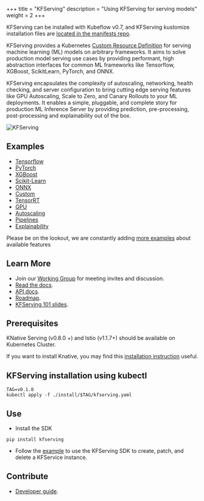 +++
title = "KFServing"
description = "Using KFServing for serving models"
weight = 2
+++

KFServing can be installed with Kubeflow v0.7, and KFServing kustomize installation files are [located in the manifests repo](https://github.com/kubeflow/manifests/tree/master/kfserving).

KFServing provides a Kubernetes [Custom Resource Definition](https://kubernetes.io/docs/concepts/extend-kubernetes/api-extension/custom-resources/) for serving machine learning (ML) models on arbitrary frameworks. It aims to solve production model serving use cases by providing performant, high abstraction interfaces for common ML frameworks like Tensorflow, XGBoost, ScikitLearn, PyTorch, and ONNX. 

KFServing encapsulates the complexity of autoscaling, networking, health checking, and server configuration to bring cutting edge serving features like GPU Autoscaling, Scale to Zero, and Canary Rollouts to your ML deployments. It enables a simple, pluggable, and complete story for production ML Inference Server by providing prediction, pre-processing, post-processing and explainability out of the box.

<img src="../kfserving.png" alt="KFServing">

## Examples
* [Tensorflow](https://github.com/kubeflow/kfserving/tree/master/docs/samples/tensorflow)
* [PyTorch](https://github.com/kubeflow/kfserving/tree/master/docs/samples/pytorch)
* [XGBoost](https://github.com/kubeflow/kfserving/tree/master/docs/samples/xgboost)
* [Scikit-Learn](https://github.com/kubeflow/kfserving/tree/master/docs/samples/sklearn)
* [ONNX](https://github.com/kubeflow/kfserving/tree/master/docs/samples/onnx)
* [Custom](https://github.com/kubeflow/kfserving/tree/master/docs/samples/custom)
* [TensorRT](https://github.com/kubeflow/kfserving/tree/master/docs/samples/tensorrt)
* [GPU](https://github.com/kubeflow/kfserving/tree/master/docs/samples/accelerators)
* [Autoscaling](https://github.com/kubeflow/kfserving/tree/master/docs/samples/autoscaling)
* [Pipelines](https://github.com/kubeflow/kfserving/tree/master/docs/samples/pipelines)
* [Explainability](https://github.com/kubeflow/kfserving/tree/master/docs/samples/explanation/alibi)

Please be on the lookout, we are constantly adding [more examples](https://github.com/kubeflow/kfserving/tree/master/docs/samples/pipelines) about available features

## Learn More
* Join our [Working Group](https://groups.google.com/forum/#!forum/kfserving) for meeting invites and discussion.
* [Read the docs](https://github.com/kubeflow/kfserving/tree/master/docs).
* [API docs](https://github.com/kubeflow/kfserving/tree/master/docs/apis/README.md).
* [Roadmap](https://github.com/kubeflow/kfserving/tree/master/ROADMAP.md).
* [KFServing 101 slides](https://drive.google.com/file/d/16oqz6dhY5BR0u74pi9mDThU97Np__AFb/view).

## Prerequisites
KNative Serving (v0.8.0 +) and Istio (v1.1.7+) should be available on Kubernetes Cluster.

If you want to install Knative, you may find this [installation instruction](https://github.com/kubeflow/kfserving/blob/master/docs/DEVELOPER_GUIDE.md#install-knative-on-a-kubernetes-cluster) useful.

## KFServing installation using kubectl
```
TAG=v0.1.0
kubectl apply -f ./install/$TAG/kfserving.yaml
```

## Use
* Install the SDK
```
pip install kfserving
```
* Follow the [example](https://github.com/kubeflow/kfserving/blob/master/docs/samples/client/kfserving_sdk_sample.ipynb) to use the KFServing SDK to create, patch, and delete a KFService instance.

## Contribute
* [Developer guide](https://github.com/kubeflow/kfserving/tree/master/docs/DEVELOPER_GUIDE.md).

